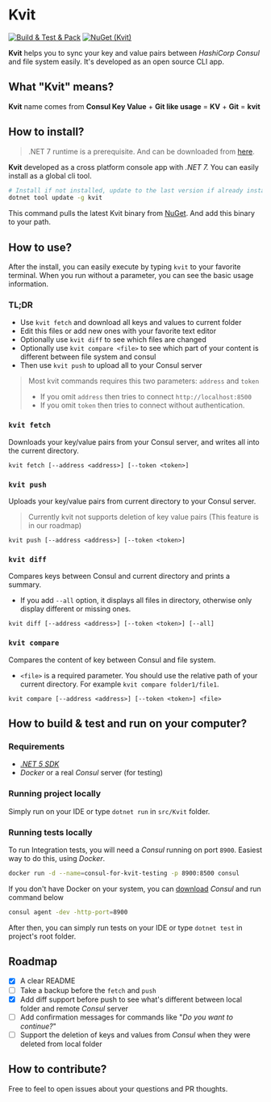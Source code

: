# Kvit

[![Build & Test & Pack](https://github.com/sadedil/kvit/workflows/Build%20&%20Test%20&%20Pack/badge.svg)](https://github.com/sadedil/kvit/actions)
[![NuGet (Kvit)](https://img.shields.io/nuget/v/Kvit.svg)](https://www.nuget.org/packages/Kvit/)

**Kvit** helps you to sync your key and value pairs between *HashiCorp Consul* and file system easily. It's developed as an open source CLI app.

## What "Kvit" means?

**Kvit** name comes from **Consul Key Value** + **Git like usage** = **KV** + **Git** = **kvit**

## How to install?

> .NET 7 runtime is a prerequisite. And can be downloaded from [here](https://dotnet.microsoft.com/download).
> 
**Kvit** developed as a cross platform console app with *.NET 7.* You can easily install as a global cli tool.

```bash
# Install if not installed, update to the last version if already installed
dotnet tool update -g kvit
```

This command pulls the latest Kvit binary from [NuGet](https://www.nuget.org/packages/Kvit/). And add this binary to your path.

## How to use?

After the install, you can easily execute by typing `kvit` to your favorite terminal. When you run without a parameter, you can see the basic usage information.

### TL;DR

- Use `kvit fetch` and download all keys and values to current folder
- Edit this files or add new ones with your favorite text editor
- Optionally use `kvit diff` to see which files are changed
- Optionally use `kvit compare <file>` to see which part of your content is different between file system and consul
- Then use `kvit push` to upload all to your Consul server

> Most kvit commands requires this two parameters: `address` and `token`
> - If you omit `address` then tries to connect ``http://localhost:8500``
> - If you omit `token` then tries to connect without authentication.

### `kvit fetch`

Downloads your key/value pairs from your Consul server, and writes all into the current directory.

```
kvit fetch [--address <address>] [--token <token>]
```

### `kvit push`

Uploads your key/value pairs from current directory to your Consul server.

>Currently kvit not supports deletion of key value pairs (This feature is in our roadmap)

```
kvit push [--address <address>] [--token <token>]
```

### `kvit diff`

Compares keys between Consul and current directory and prints a summary.

- If you add `--all` option, it displays all files in directory, otherwise only display different or missing ones. 
```
kvit diff [--address <address>] [--token <token>] [--all]
```

### `kvit compare`

Compares the content of key between Consul and file system.

- `<file>` is a required parameter. You should use the relative path of your current directory. For example `kvit compare folder1/file1`.  

```
kvit compare [--address <address>] [--token <token>] <file>
```

## How to build & test and run on your computer?

### Requirements
 - *[.NET 5 SDK](https://dotnet.microsoft.com/download)*
 - *Docker* or a real *Consul* server (for testing)

### Running project locally

Simply run on your IDE or type `dotnet run` in `src/Kvit` folder.

### Running tests locally

To run Integration tests, you will need a *Consul* running on port `8900`. Easiest way to do this, using *Docker*.

```bash
docker run -d --name=consul-for-kvit-testing -p 8900:8500 consul
```

If you don't have Docker on your system, you can [download](https://www.consul.io/downloads) *Consul* and run command below

```bash
consul agent -dev -http-port=8900
```

After then, you can simply run tests on your IDE or type `dotnet test` in project's root folder. 

## Roadmap

 - [x] A clear README
 - [ ] Take a backup before the `fetch` and `push`  
 - [x] Add diff support before push to see what's different between local folder and remote *Consul* server
 - [ ] Add confirmation messages for commands like "*Do you want to continue?*"
 - [ ] Support the deletion of keys and values from *Consul* when they were deleted from local folder

## How to contribute?

Free to feel to open issues about your questions and PR thoughts.
